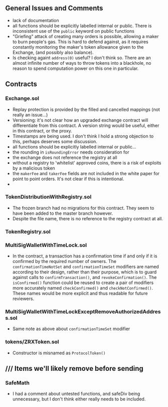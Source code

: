 ## General Issues and Comments

* lack of documentation
* all functions should be explicitly labelled internal or public. There is inconsistent use of the `public` keyword on public functions
* "Griefing" attack of creating many orders is possible, allowing a maker to burn people's gas. This is hard to defend against, as it requires constantly monitoring the maker's token allowance given to the Exchange, (and possibly also balance).
* Is checking againt `address(0)` useful? I don't think so. There are an almost infinite number of ways to throw tokens into a blackhole, no reason to spend computation power on this one in particular.


## Contracts

### Exchange.sol

* Replay protection is provided by the filled and cancelled mappings (not really an issue...)
* Versioning: it's not clear how an upgraded exchange contract will differentiate from this contract. A version string would be useful, either in this contract, or the proxy.
* Timestamps are being used. I don't think I hold a strong objection to this, perhaps deserves some discussion.
* all functions should be explicitly labelled internal or public...
* the rounding in `isRoundingError` needs consideration for
* the exchange does not reference the registry at all
* without a registry to 'whitelist' approved coins, there is a risk of exploits by a malicious token
* the `makerFee` and `takerFee` fields are not included in the white paper for point to point orders. It's not clear if this is intentional.
*

### TokenDistributionWithRegistry.sol

* The frozen branch had no migrations for this contract. They seem to have been added to the master branch however.
* Despite the file name, there is no reference to the registry contract at all.


### TokenRegistry.sol



### MultiSigWalletWithTimeLock.sol

*  In the contract, a transaction has a confirmation time if and only if it is confirmed by the required number of owners. The `confirmationTimeNotSet` and `confirmationTimeSet` modifiers are named according to their design, rather than their purpose, which is to guard against calls to `confirmTransaction()`, and `revokeConfirmation()`. The `isConfirmed()` function could be reused to create a pair of modifiers more accurately named `checkConfirmed()` and `checkNotConfirmed()`. These names would be more explicit and thus readable for future reviewers.



### MultiSigWalletWithTimeLockExceptRemoveAuthorizedAddress.sol

* Same note as above about `confirmationTimeSet` modifier


### tokens/ZRXToken.sol

* Constructor is misnamed as `ProtocolToken()`


## /// Items we'll likely remove before sending

### SafeMath

* I had a comment about untested functions, and safeDiv being unnecessary, but I don't think either really needs to be included.
